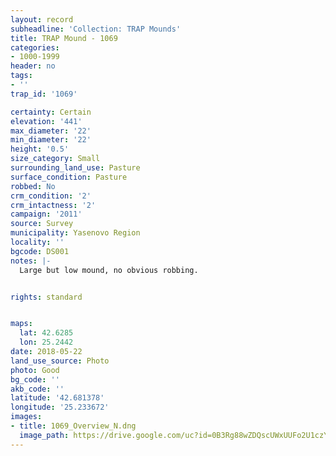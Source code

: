```yaml
---
layout: record
subheadline: 'Collection: TRAP Mounds'
title: TRAP Mound - 1069
categories:
- 1000-1999
header: no
tags:
- ''
trap_id: '1069'

certainty: Certain
elevation: '441'
max_diameter: '22'
min_diameter: '22'
height: '0.5'
size_category: Small
surrounding_land_use: Pasture
surface_condition: Pasture
robbed: No
crm_condition: '2'
crm_intactness: '2'
campaign: '2011'
source: Survey
municipality: Yasenovo Region
locality: ''
bgcode: DS001
notes: |-
  Large but low mound, no obvious robbing.


rights: standard


maps:
  lat: 42.6285
  lon: 25.2442
date: 2018-05-22
land_use_source: Photo
photo: Good
bg_code: ''
akb_code: ''
latitude: '42.681378'
longitude: '25.233672'
images:
- title: 1069_Overview_N.dng
  image_path: https://drive.google.com/uc?id=0B3Rg88wZDQscUWxUUFo2U1czY1U
---
```

